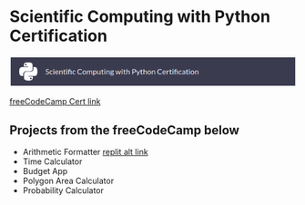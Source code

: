 # Scientific Computing with Python Certification

![cert image from freeCodeCamp](/image/scientific_computing.png)

[freeCodeCamp Cert link](https://www.freecodecamp.org/learn/scientific-computing-with-python/#scientific-computing-with-python-projects)
## Projects from the freeCodeCamp below
- Arithmetic Formatter [replit alt link](https://replit.com/@lsrprntr/boilerplate-arithmetic-formatter#arithmetic_arranger.py)
- Time Calculator
- Budget App
- Polygon Area Calculator
- Probability Calculator 

